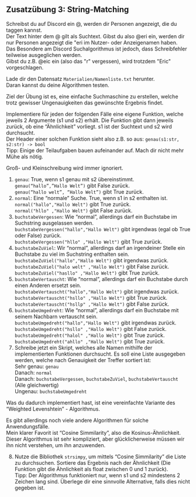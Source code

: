 ## Zusatzübung 3: String-Matching

Schreibst du auf Discord ein @, werden dir Personen angezeigt, die du taggen kannst.\
Der Text hinter dem @ gilt als Suchtext. Gibst du also @eri ein, werden dir nur Personen angezeigt die "eri im Nutzer- oder Anzeigenamen haben.\
Das Besondere am Discord Suchalgorithmus ist jedoch, dass Schreibfehler teilweise ausgeglichen werden.\
Gibst du z.B. @eic ein (also das "r" vergessen), wird trotzdem "Eric" vorgeschlagen.

Lade dir den Datensatz `Materialien/Namenliste.txt` herunter.\
Daran kannst du deine Algorithmen testen.

Ziel der Übung ist es, eine einfache Suchmaschine zu erstellen, welche trotz gewisser Ungenauigkeiten das gewünschte Ergebnis findet.

Implementiere für jeden der folgenden Fälle eine eigene Funktion, welche jeweils 2 Argumente (s1 und s2) erhält. Die Funktion gibt dann jeweils zurück, ob eine “Ähnlichkeit” vorliegt. s1 ist der Suchtext und s2 wird durchsucht.\
Der Header einer solchen Funktion sieht also z.B. so aus: `genau(s1:str, s2:str) -> bool`\
Tipp: Einige der Teilaufgaben bauen aufeinander auf. Mach dir nicht mehr Mühe als nötig.

Groß- und Kleinschreibung wird immer ignoriert.

1. `genau`: True, wenn s1 genau mit s2 übereinstimmt.\
`genau(“hallo”,”Hallo Welt”)` gibt False zurück.\
`genau(“hallo welt”, “Hallo Welt”)` gibt True zurück.
2. `normal`: Eine “normale” Suche. True, wenn s1 in s2 enthalten ist.\
`normal("hallo","Hallo Welt")` gibt True zurück.\
`normal("hllo" ,"Hallo Welt")` gibt False zurück.
3. `buchstabeVergessen`: Wie “normal”, allerdings darf ein Buchstabe im Suchstring ausgelassen werden.\
`buchstabeVergessen("hallo","Hallo Welt")` gibt irgendwas (egal ob True oder False) zurück.\
`buchstabeVergessen("hllo" ,"Hallo Welt")` gibt True zurück.
4. `buchstabeZuViel`: Wir “normal”, allerdings darf an irgendeiner Stelle ein Buchstabe zu viel im Suchstring enthalten sein.\
`buchstabeZuViel("hallo","Hallo Welt")` gibt irgendwas zurück.\
`buchstabeZuViel("halo welt" ,"Hallo Welt")` gibt False zurück.\
`buchstabeZuViel("hasllo" ,"Hallo Welt")` gibt True zurück.
5. `buchstabeVertauscht`: Wie “normal”, allerdings darf ein Buchstabe durch einen Anderen ersetzt sein.\
`buchstabeVertauscht("hallo","Hallo Welt")` gibt irgendwas zurück.\
`buchstabeVertauscht("hsllo" ,"Hallo Welt")` gibt True zurück.\
`buchstabeVertauscht("hsllp" ,"Hallo Welt")` gibt False zurück.
6. `buchstabeUmgedreht`: Wie “normal”, allerdings darf ein Buchstabe mit seinem Nachbarn vertauscht sein.\
`buchstabeUmgedreht("hallo","Hallo Welt")` gibt irgendwas zurück.
`buchstabeUmgedreht("hsllo" ,"Hallo Welt")` gibt False zurück.
`buchstabeUmgedreht("halol" ,"Hallo Welt")` gibt True zurück.
`buchstabeUmgedreht("ahllo" ,"Hallo Welt")` gibt True zurück.
7. Schreibe jetzt ein Skript, welches alle Namen mithilfe der implementierten Funktionen durchsucht. Es soll eine Liste ausgegeben werden, welche nach Genauigkeit der Treffer sortiert ist:\
Sehr genau: `genau`\
Danach: `normal`\
Danach: `buchstabeVergessen`, `buchstabeZuViel`, `buchstabeVertauscht` (Alle gleichwertig)\
Ungenau: `buchstabeUmgedreht`

Was du dadurch implementiert hast, ist eine vereinfachte Variante des “Weighted Levenshtein” - Algorithmus.

Es gibt allerdings noch viele andere Algorithmen für solche Anwendungsfälle. \
Mein klarer Favorit ist “Cosine Simmilarity”, also die Kosinus-Ähnlichkeit. Dieser Algorithmus ist sehr kompliziert, aber glücklicherweise müssen wir ihn nicht verstehen, um ihn anzuwenden.

8. Nutze die Bibliothek `strsimpy`, um mittels “Cosine Simmilarity” die Liste zu durchsuchen. Sortiere das Ergebnis nach der Ähnlichkeit (Die Funktion gibt die Ähnlichkeit als float zwischen 0 und 1 zurück).\
Tipp: Der Algorithmus funktioniert nur, wenn s1 und s2 mindestens 2 Zeichen lang sind. Überlege dir eine sinnvolle Alternative, falls dies nicht gegeben ist.

